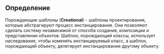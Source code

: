 ## Определение
Порождающие шаблоны (**Creational**) - шаблоны проектирования, которые абстрагируют процесс
инстанцирования. Они позволяют сделать систему независимой от способа создания, композиции
и представления объектов. Шаблон, порождающий классы, использует наследование, чтобы
изменять инстанцируемый класс, а шаблон, порождающий объекту, делегирует инстанцирование
другому объекту.
